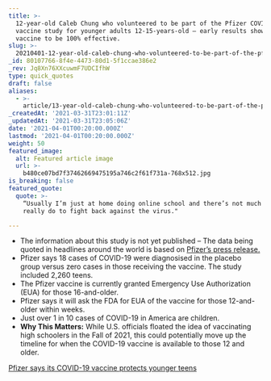 ```yaml
---
title: >-
  12-year-old Caleb Chung who volunteered to be part of the Pfizer COVID-19
  vaccine study for younger adults 12-15-years-old – early results show the
  vaccine to be 100% effective.
slug: >-
  20210401-12-year-old-caleb-chung-who-volunteered-to-be-part-of-the-pfizer-covid-19-vaccine-study-for
_id: 80107766-8f4e-4473-80d1-5f1ccae386e2
_rev: Jq8Xn76XXcuwmF7UDCIfhW
type: quick_quotes
draft: false
aliases:
  - >-
    article/13-year-old-caleb-chung-who-volunteered-to-be-part-of-the-pfizer-covid-19-vaccine-study-for-younger-adults-12-15-years-old-early-results-show-the-vaccine-to-be-100-effective/
_createdAt: '2021-03-31T23:01:11Z'
_updatedAt: '2021-03-31T23:05:06Z'
date: '2021-04-01T00:20:00.000Z'
lastmod: '2021-04-01T00:20:00.000Z'
weight: 50
featured_image:
  alt: Featured article image
  url: >-
    b480ce07bd7f37462669475195a746c2f61f731a-768x512.jpg
is_breaking: false
featured_quote:
  quote: >-
    “Usually I’m just at home doing online school and there’s not much I can
    really do to fight back against the virus."

---
```

* The information about this study is not yet published – The data being quoted in headlines around the world is based on [Pfizer’s press release.](https://www.pfizer.com/news/press-release/press-release-detail/pfizer-biontech-announce-positive-topline-results-pivotal)
* Pfizer says 18 cases of COVID-19 were diagnosised in the placebo group versus zero cases in those receiving the vaccine. The study included 2,260 teens.
* The Pfizer vaccine is currently granted Emergency Use Authorization (EUA) for those 16-and-older.
* Pfizer says it will ask the FDA for EUA of the vaccine for those 12-and-older within weeks.
* Just over 1 in 10 cases of COVID-19 in America are children.
* **Why This Matters:** While U.S. officials floated the idea of vaccinating high schoolers in the Fall of 2021, this could potentially move up the timeline for when the COVID-19 vaccine is available to those 12 and older.

[Pfizer says its COVID-19 vaccine protects younger teens](https://apnews.com/article/pfizer-covid-19-vaccine-protect-younger-teens-43b33e2b90ee8660c5a4d9d161331f9e)